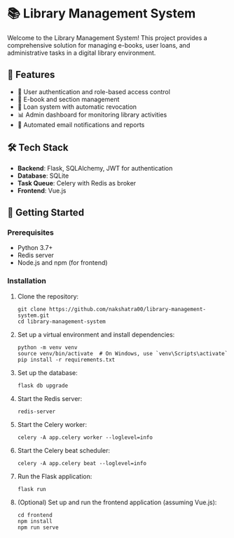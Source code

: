 # 📚 Library Management System

Welcome to the Library Management System! This project provides a comprehensive solution for managing e-books, user loans, and administrative tasks in a digital library environment.

## 🌟 Features

- 👤 User authentication and role-based access control
- 📖 E-book and section management
- 📅 Loan system with automatic revocation
- 📊 Admin dashboard for monitoring library activities
- 📧 Automated email notifications and reports

## 🛠️ Tech Stack

- **Backend**: Flask, SQLAlchemy, JWT for authentication
- **Database**: SQLite
- **Task Queue**: Celery with Redis as broker
- **Frontend**: Vue.js

## 🚀 Getting Started

### Prerequisites

- Python 3.7+
- Redis server
- Node.js and npm (for frontend)

### Installation

1. Clone the repository:
   ```
   git clone https://github.com/nakshatra00/library-management-system.git
   cd library-management-system
   ```

2. Set up a virtual environment and install dependencies:
   ```
   python -m venv venv
   source venv/bin/activate  # On Windows, use `venv\Scripts\activate`
   pip install -r requirements.txt
   ```

3. Set up the database:
   ```
   flask db upgrade
   ```

4. Start the Redis server:
   ```
   redis-server
   ```

5. Start the Celery worker:
   ```
   celery -A app.celery worker --loglevel=info
   ```

6. Start the Celery beat scheduler:
   ```
   celery -A app.celery beat --loglevel=info
   ```

7. Run the Flask application:
   ```
   flask run
   ```

8. (Optional) Set up and run the frontend application (assuming Vue.js):
   ```
   cd frontend
   npm install
   npm run serve
   ```

